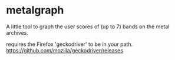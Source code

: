 # metalgraph

A little tool to graph the user scores of (up to 7) bands on the metal archives.

requires the Firefox 'geckodriver' to be in your path. https://github.com/mozilla/geckodriver/releases
